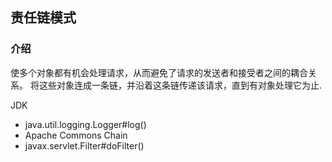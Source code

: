## 责任链模式
### 介绍
使多个对象都有机会处理请求，从而避免了请求的发送者和接受者之间的耦合关系。
将这些对象连成一条链，并沿着这条链传递该请求，直到有对象处理它为止.


JDK
- java.util.logging.Logger#log()
- Apache Commons Chain
- javax.servlet.Filter#doFilter()
